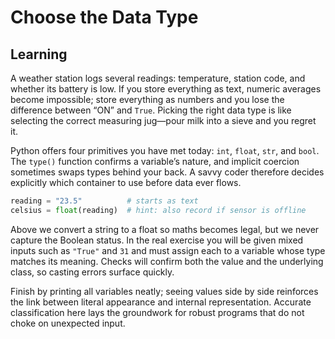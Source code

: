 # Choose the Data Type
## Learning
A weather station logs several readings: temperature, station code, and whether its battery is low. If you store everything as text, numeric averages become impossible; store everything as numbers and you lose the difference between “ON” and `True`. Picking the right data type is like selecting the correct measuring jug—pour milk into a sieve and you regret it.

Python offers four primitives you have met today: `int`, `float`, `str`, and `bool`. The `type()` function confirms a variable’s nature, and implicit coercion sometimes swaps types behind your back. A savvy coder therefore decides explicitly which container to use before data ever flows.

```python
reading = "23.5"          # starts as text
celsius = float(reading)  # hint: also record if sensor is offline
```

Above we convert a string to a float so maths becomes legal, but we never capture the Boolean status. In the real exercise you will be given mixed inputs such as `"True"` and `31` and must assign each to a variable whose type matches its meaning. Checks will confirm both the value and the underlying class, so casting errors surface quickly.

Finish by printing all variables neatly; seeing values side by side reinforces the link between literal appearance and internal representation. Accurate classification here lays the groundwork for robust programs that do not choke on unexpected input.

